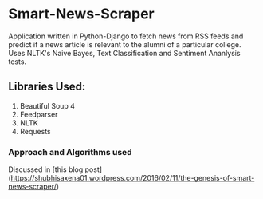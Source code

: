 # Smart-News-Scraper
Application written in Python-Django to fetch news from RSS feeds and predict if a news article is relevant to the alumni of a particular college. Uses NLTK's Naive Bayes, Text Classification and Sentiment Ananlysis tests.

## Libraries Used:
1. Beautiful Soup 4
2. Feedparser
3. NLTK
4. Requests

### Approach and Algorithms used
Discussed in [this blog post] (https://shubhisaxena01.wordpress.com/2016/02/11/the-genesis-of-smart-news-scraper/)
